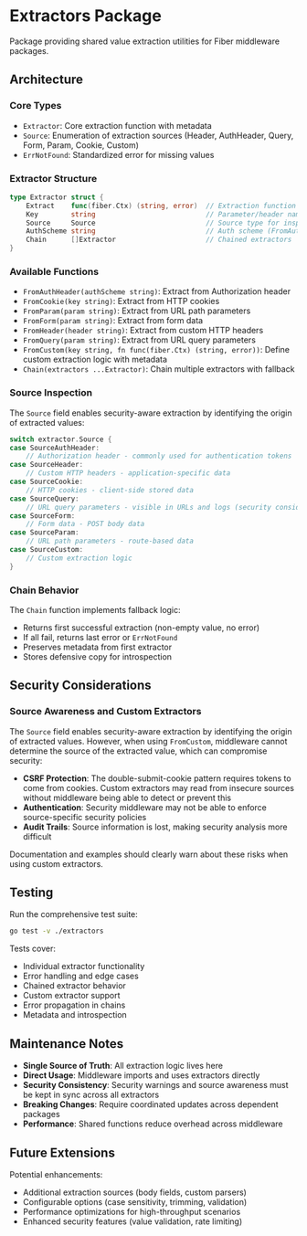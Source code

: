 # Extractors Package

Package providing shared value extraction utilities for Fiber middleware packages.

## Architecture

### Core Types

- `Extractor`: Core extraction function with metadata
- `Source`: Enumeration of extraction sources (Header, AuthHeader, Query, Form, Param, Cookie, Custom)
- `ErrNotFound`: Standardized error for missing values

### Extractor Structure

```go
type Extractor struct {
    Extract    func(fiber.Ctx) (string, error)  // Extraction function
    Key        string                           // Parameter/header name
    Source     Source                           // Source type for inspection
    AuthScheme string                           // Auth scheme (FromAuthHeader)
    Chain      []Extractor                      // Chained extractors
}
```

### Available Functions

- `FromAuthHeader(authScheme string)`: Extract from Authorization header
- `FromCookie(key string)`: Extract from HTTP cookies
- `FromParam(param string)`: Extract from URL path parameters
- `FromForm(param string)`: Extract from form data
- `FromHeader(header string)`: Extract from custom HTTP headers
- `FromQuery(param string)`: Extract from URL query parameters
- `FromCustom(key string, fn func(fiber.Ctx) (string, error))`: Define custom extraction logic with metadata
- `Chain(extractors ...Extractor)`: Chain multiple extractors with fallback

### Source Inspection

The `Source` field enables security-aware extraction by identifying the origin of extracted values:

```go
switch extractor.Source {
case SourceAuthHeader:
    // Authorization header - commonly used for authentication tokens
case SourceHeader:
    // Custom HTTP headers - application-specific data
case SourceCookie:
    // HTTP cookies - client-side stored data
case SourceQuery:
    // URL query parameters - visible in URLs and logs (security consideration)
case SourceForm:
    // Form data - POST body data
case SourceParam:
    // URL path parameters - route-based data
case SourceCustom:
    // Custom extraction logic
}
```

### Chain Behavior

The `Chain` function implements fallback logic:

- Returns first successful extraction (non-empty value, no error)
- If all fail, returns last error or `ErrNotFound`
- Preserves metadata from first extractor
- Stores defensive copy for introspection

## Security Considerations

### Source Awareness and Custom Extractors

The `Source` field enables security-aware extraction by identifying the origin of extracted values. However, when using `FromCustom`, middleware cannot determine the source of the extracted value, which can compromise security:

- **CSRF Protection**: The double-submit-cookie pattern requires tokens to come from cookies. Custom extractors may read from insecure sources without middleware being able to detect or prevent this
- **Authentication**: Security middleware may not be able to enforce source-specific security policies
- **Audit Trails**: Source information is lost, making security analysis more difficult

Documentation and examples should clearly warn about these risks when using custom extractors.

## Testing

Run the comprehensive test suite:

```bash
go test -v ./extractors
```

Tests cover:

- Individual extractor functionality
- Error handling and edge cases
- Chained extractor behavior
- Custom extractor support
- Error propagation in chains
- Metadata and introspection

## Maintenance Notes

- **Single Source of Truth**: All extraction logic lives here
- **Direct Usage**: Middleware imports and uses extractors directly
- **Security Consistency**: Security warnings and source awareness must be kept in sync across all extractors
- **Breaking Changes**: Require coordinated updates across dependent packages
- **Performance**: Shared functions reduce overhead across middleware

## Future Extensions

Potential enhancements:

- Additional extraction sources (body fields, custom parsers)
- Configurable options (case sensitivity, trimming, validation)
- Performance optimizations for high-throughput scenarios
- Enhanced security features (value validation, rate limiting)
